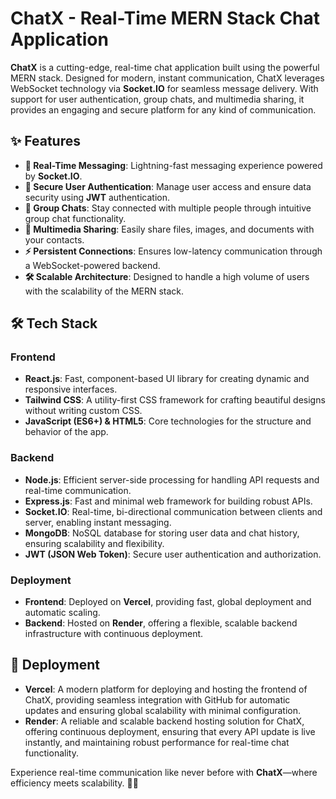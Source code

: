 # ChatX - Real-Time MERN Stack Chat Application

**ChatX** is a cutting-edge, real-time chat application built using the powerful MERN stack. Designed for modern, instant communication, ChatX leverages WebSocket technology via **Socket.IO** for seamless message delivery. With support for user authentication, group chats, and multimedia sharing, it provides an engaging and secure platform for any kind of communication.

## ✨ **Features**
- **💬 Real-Time Messaging**: Lightning-fast messaging experience powered by **Socket.IO**.
- **🔐 Secure User Authentication**: Manage user access and ensure data security using **JWT** authentication.
- **👥 Group Chats**: Stay connected with multiple people through intuitive group chat functionality.
- **📂 Multimedia Sharing**: Easily share files, images, and documents with your contacts.
- **⚡ Persistent Connections**: Ensures low-latency communication through a WebSocket-powered backend.
- **🛠️ Scalable Architecture**: Designed to handle a high volume of users with the scalability of the MERN stack.

## 🛠️ **Tech Stack**
### **Frontend**
- **React.js**: Fast, component-based UI library for creating dynamic and responsive interfaces.
- **Tailwind CSS**: A utility-first CSS framework for crafting beautiful designs without writing custom CSS.
- **JavaScript (ES6+) & HTML5**: Core technologies for the structure and behavior of the app.

### **Backend**
- **Node.js**: Efficient server-side processing for handling API requests and real-time communication.
- **Express.js**: Fast and minimal web framework for building robust APIs.
- **Socket.IO**: Real-time, bi-directional communication between clients and server, enabling instant messaging.
- **MongoDB**: NoSQL database for storing user data and chat history, ensuring scalability and flexibility.
- **JWT (JSON Web Token)**: Secure user authentication and authorization.

### **Deployment**
- **Frontend**: Deployed on **Vercel**, providing fast, global deployment and automatic scaling.
- **Backend**: Hosted on **Render**, offering a flexible, scalable backend infrastructure with continuous deployment.

## 🚀 Deployment  
- **Vercel**: A modern platform for deploying and hosting the frontend of ChatX, providing seamless integration with GitHub for automatic updates and ensuring global scalability with minimal configuration.  
- **Render**: A reliable and scalable backend hosting solution for ChatX, offering continuous deployment, ensuring that every API update is live instantly, and maintaining robust performance for real-time chat functionality.

Experience real-time communication like never before with **ChatX**—where efficiency meets scalability. 💬✨
